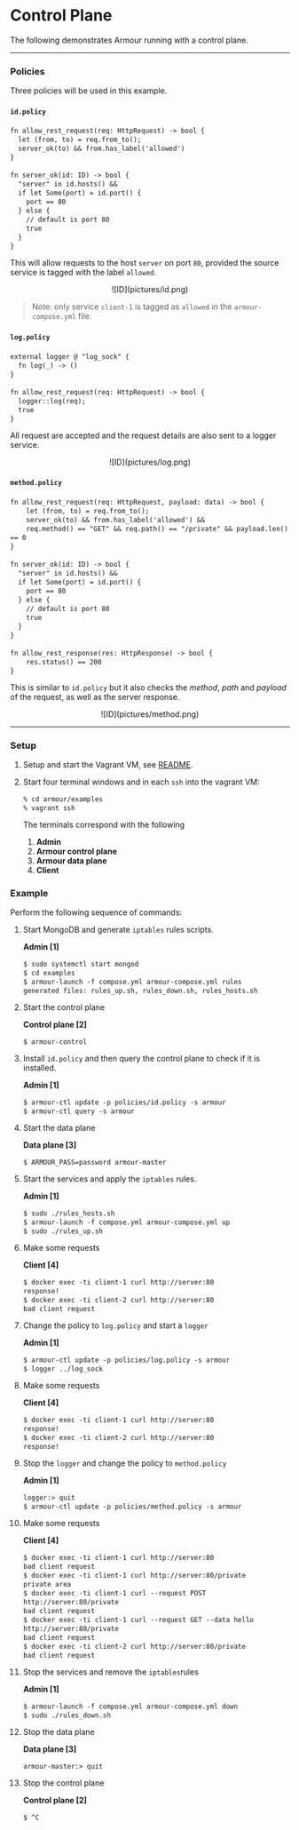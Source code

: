 Control Plane
=============

The following demonstrates Armour running with a control plane.

---

### Policies

Three policies will be used in this example.

#### `id.policy`

```
fn allow_rest_request(req: HttpRequest) -> bool {
  let (from, to) = req.from_to();
  server_ok(to) && from.has_label('allowed')
}

fn server_ok(id: ID) -> bool {
  "server" in id.hosts() &&
  if let Some(port) = id.port() {
    port == 80
  } else {
    // default is port 80
    true
  }
}
```

This will allow requests to the host `server` on port `80`, provided the source service is tagged with the label `allowed`.

<center>
![ID](pictures/id.png)
</center>

> Note: only service `client-1` is tagged as `allowed` in the `armour-compose.yml` file.


#### `log.policy`

```
external logger @ "log_sock" {
  fn log(_) -> ()
}

fn allow_rest_request(req: HttpRequest) -> bool {
  logger::log(req);
  true
}
```
All request are accepted and the request details are also sent to a logger service.
<center>
![ID](pictures/log.png)
</center>


#### `method.policy`

```
fn allow_rest_request(req: HttpRequest, payload: data) -> bool {
    let (from, to) = req.from_to();
    server_ok(to) && from.has_label('allowed') &&
    req.method() == "GET" && req.path() == "/private" && payload.len() == 0
}

fn server_ok(id: ID) -> bool {
  "server" in id.hosts() &&
  if let Some(port) = id.port() {
    port == 80
  } else {
    // default is port 80
    true
  }
}

fn allow_rest_response(res: HttpResponse) -> bool {
    res.status() == 200
}
```
This is similar to `id.policy` but it also checks the *method*, *path* and *payload* of the request, as well as the server response.

<center>
![ID](pictures/method.png)
</center>

---

### Setup

1. Setup and start the Vagrant VM, see [README](README.md).
1. Start four terminal windows and in each `ssh` into the vagrant VM:

   ```shell
   % cd armour/examples
   % vagrant ssh
   ```

	The terminals correspond with the following
	
   1. **Admin**
   1. **Armour control plane**
   1. **Armour data plane**
   1. **Client**


### Example

Perform the following sequence of commands:

1. Start MongoDB and generate `iptables` rules scripts.
	
	**Admin [1]**
	
	```
   $ sudo systemctl start mongod
   $ cd examples
   $ armour-launch -f compose.yml armour-compose.yml rules
   generated files: rules_up.sh, rules_down.sh, rules_hosts.sh
	```

1. Start the control plane

	**Control plane [2]**

	```
	$ armour-control
	```

1. Install `id.policy` and then query the control plane to check if it is installed.
	
	**Admin [1]**
	
	```
   $ armour-ctl update -p policies/id.policy -s armour
   $ armour-ctl query -s armour
	```

1. Start the data plane

	**Data plane [3]**

	```
	$ ARMOUR_PASS=password armour-master
	```

1. Start the services and apply the `iptables` rules.
	
	**Admin [1]**
	
	```
   $ sudo ./rules_hosts.sh
   $ armour-launch -f compose.yml armour-compose.yml up
   $ sudo ./rules_up.sh
	```

1. Make some requests
	
	**Client [4]**
	
	```
   $ docker exec -ti client-1 curl http://server:80
   response!
   $ docker exec -ti client-2 curl http://server:80
   bad client request
	```

1. Change the policy to `log.policy` and start a `logger`
	
	**Admin [1]**
	
	```
   $ armour-ctl update -p policies/log.policy -s armour
   $ logger ../log_sock
	```

1. Make some requests
	
	**Client [4]**
	
	```
   $ docker exec -ti client-1 curl http://server:80
   response!
   $ docker exec -ti client-2 curl http://server:80
   response!
	```

1. Stop the `logger` and change the policy to `method.policy`
	
	**Admin [1]**
	
	```
   logger:> quit
   $ armour-ctl update -p policies/method.policy -s armour
	```

1. Make some requests

	**Client [4]**
	
	```
   $ docker exec -ti client-1 curl http://server:80
   bad client request
   $ docker exec -ti client-1 curl http://server:80/private
   private area
   $ docker exec -ti client-1 curl --request POST http://server:80/private
   bad client request
   $ docker exec -ti client-1 curl --request GET --data hello http://server:80/private
   bad client request
   $ docker exec -ti client-2 curl http://server:80/private
   bad client request
	```

1. Stop the services and remove the `iptables`rules
	
	**Admin [1]**
	
	```
   $ armour-launch -f compose.yml armour-compose.yml down
   $ sudo ./rules_down.sh
	```

1. Stop the data plane

	**Data plane [3]**

	```
	armour-master:> quit
	```

1. Stop the control plane

	**Control plane [2]**

	```
	$ ^C
	```